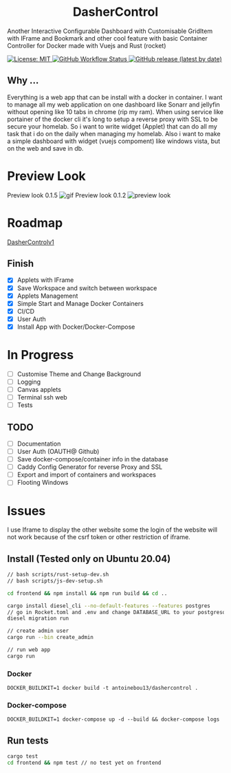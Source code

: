 <h1 align="center">DasherControl</h1>
<p>Another Interactive Configurable Dashboard with Customisable GridItem with IFrame and Bookmark and other cool feature with basic Container Controller for Docker
  made with Vuejs and Rust (rocket)
</p>

<p>
  <a href="#" target="_blank">
    <img alt="License: MIT" src="https://img.shields.io/badge/License-MIT-yellow.svg" />
    <img alt="GitHub Workflow Status" src="https://img.shields.io/github/workflow/status/antoinebou13/DasherControl/build">
    <img alt="GitHub release (latest by date)" src="https://img.shields.io/github/v/release/antoinebou13/DasherControl">
  </a>
</p>

<h2>Why ...</h2>
<p>
  Everything is a web app that can be install with a docker in container. I want to manage all my web application on one dashboard like Sonarr and jellyfin without opening 
  like 10 tabs in chrome (rip my ram). When using service like portainer of the docker cli it's long to setup a reverse proxy with SSL to be secure your homelab. So i want to     write widget (Applet) that can do all my task that i do on the daily when managing my homelab. 
  Also i want to make a simple dashboard with widget (vuejs compoment) like windows vista, but on the web and save in db.
</p>

# Preview Look

Preview look 0.1.5
![gif](https://raw.githubusercontent.com/antoinebou13/DasherControl/main/images/demo%20dashercontrol.gif)
Preview look 0.1.2
![preview look](https://raw.githubusercontent.com/antoinebou13/DasherControl/main/images/DasherControl.png)


# Roadmap
[DasherControlv1](https://github.com/antoinebou13/DasherControl/projects/1)

## Finish

- [x] Applets with IFrame
- [x] Save Workspace and switch between workspace
- [X] Applets Management 
- [X] Simple Start and Manage Docker Containers
- [X] CI/CD
- [X] User Auth
- [X] Install App with Docker/Docker-Compose

# In Progress
- [ ] Customise Theme and Change Background
- [ ] Logging
- [ ] Canvas applets
- [ ] Terminal ssh web
- [ ] Tests

## TODO
- [ ] Documentation
- [ ] User Auth (OAUTH@ Github)
- [ ] Save docker-compose/container info in the database
- [ ] Caddy Config Generator for reverse Proxy and SSL
- [ ] Export and import of containers and workspaces
- [ ] Flooting Windows

# Issues
I use Iframe to display the other website some the login of the website will not work because of the csrf token or other restriction of iframe.

## Install (Tested only on Ubuntu 20.04)

```sh
// bash scripts/rust-setup-dev.sh
// bash scripts/js-dev-setup.sh

cd frontend && npm install && npm run build && cd ..

cargo install diesel_cli --no-default-features --features postgres
// go in Rocket.toml and .env and change DATABASE_URL to your postgresql server
diesel migration run

// create admin user
cargo run --bin create_admin

// run web app
cargo run
```

### Docker
```
DOCKER_BUILDKIT=1 docker build -t antoinebou13/dashercontrol .
```

### Docker-compose
```
DOCKER_BUILDKIT=1 docker-compose up -d --build && docker-compose logs
```

## Run tests
```sh
cargo test
cd frontend && npm test // no test yet on frontend
```
